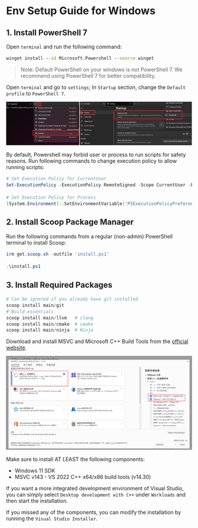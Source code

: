 # Env Setup Guide for Windows

## 1. Install PowerShell 7

Open `terminal` and run the following command:

```cmd
winget install --id Microsoft.Powershell --source winget
```

> Note: Default PowerShell on your windows is not PowerShell 7. We recommend using PowerShell 7 for better compatibility.

Open `terminal` and go to `settings`; In `Startup` section, change the `Default profile` to `PowerShell 7`.

![terminal settings](imgs/pwsh-settings.png)

By default, Powershell may forbid user or process to run scripts for safety reasons. Run following commands to change execution policy to allow running scripts:

```powershell
# Set Execution Policy for CurrentUser
Set-ExecutionPolicy -ExecutionPolicy RemoteSigned -Scope CurrentUser -Force

# Set Execution Policy for Process
[System.Environment]::SetEnvironmentVariable('PSExecutionPolicyPreference', 'RemoteSigned', [System.EnvironmentVariableTarget]::User)
```

## 2. Install Scoop Package Manager

Run the following commands from a regular (non-admin) PowerShell terminal to install Scoop:

```powershell
irm get.scoop.sh -outfile 'install.ps1'

.\install.ps1
```

## 3. Install Required Packages

```powershell
# Can be ignored if you already have git installed
scoop install main/git  
# Build essentials
scoop install main/llvm   # clang
scoop install main/cmake  # cmake
scoop install main/ninja  # Ninja
```

Download and install MSVC and Microsoft C++ Build Tools from the [official website](https://visualstudio.microsoft.com/visual-cpp-build-tools/).

![visual studio installer](imgs/Microsoft_C++_Build_Tools_Installer.png)

Make sure to install AT LEAST the following components:

- Windows 11 SDK
- MSVC v143 - VS 2022 C++ x64/x86 build tools (v14.30)

If you want a more integrated development environment of Visual Studio, you can simply select `Desktop development with C++` under `Workloads` and then start the installation.

If you missed any of the components, you can modify the installation by running the `Visual Studio Installer`.